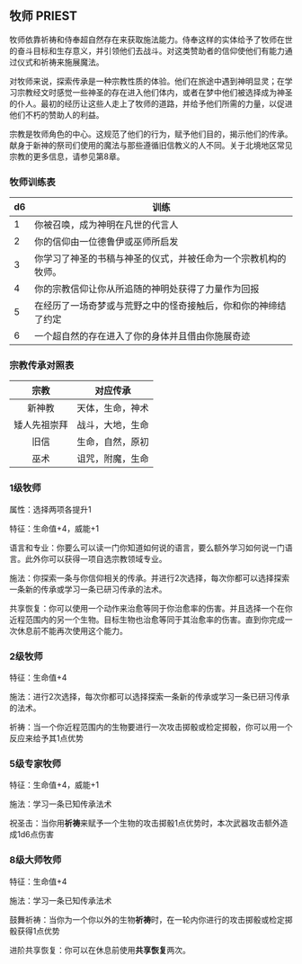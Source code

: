 ## 牧师	PRIEST

​		牧师依靠祈祷和侍奉超自然存在来获取施法能力。侍奉这样的实体给予了牧师在世的奋斗目标和生存意义，并引领他们去战斗。对这类赞助者的信仰使他们有能力通过仪式和祈祷来施展魔法。

​		对牧师来说，探索传承是一种宗教性质的体验。他们在旅途中遇到神明显灵；在学习宗教经文时感觉一些神圣的存在进入他们体内，或者在梦中他们被选择成为神圣的仆人。最初的经历让这些人走上了牧师的道路，并给予他们所需的力量，以促进他们不朽的赞助人的利益。

​		宗教是牧师角色的中心。这规范了他们的行为，赋予他们目的，揭示他们的传承。献身于新神的祭司们使用的魔法与那些遵循旧信教义的人不同。关于北境地区常见宗教的更多信息，请参见第8章。

### 牧师训练表

| d6   | 训练                                                         |
| ---- | ------------------------------------------------------------ |
| 1    | 你被召唤，成为神明在凡世的代言人                             |
| 2    | 你的信仰由一位德鲁伊或巫师所启发                             |
| 3    | 你学习了神圣的书稿与神圣的仪式，并被任命为一个宗教机构的牧师。 |
| 4    | 你的宗教信仰让你从所追随的神明处获得了力量作为回报           |
| 5    | 在经历了一场奇梦或与荒野之中的怪奇接触后，你和你的神缔结了约定 |
| 6    | 一个超自然的存在进入了你的身体并且借由你施展奇迹             |

### 宗教传承对照表

|     宗教     |     对应传承     |
| :----------: | :--------------: |
|    新神教    | 天体，生命，神术 |
| 矮人先祖崇拜 | 战斗，大地，生命 |
|     旧信     | 生命，自然，原初 |
|     巫术     | 诅咒，附魔，生命 |

### 1级牧师

属性：选择两项各提升1

特征：生命值+4，威能+1

语言和专业：你要么可以读一门你知道如何说的语言，要么额外学习如何说一门语言。此外你可以获得一项自选宗教领域专业。

施法：你探索一条与你信仰相关的传承。并进行2次选择，每次你都可以选择探索一条新的传承或学习一条已研习传承的法术。

共享恢复：你可以使用一个动作来治愈等同于你治愈率的伤害。并且选择一个在你近程范围内的另一个生物。目标生物也治愈等同于其治愈率的伤害。直到你完成一次休息前不能再次使用这个能力。

### 2级牧师

特征：生命值+4

施法：进行2次选择，每次你都可以选择探索一条新的传承或学习一条已研习传承的法术。

祈祷：当一个你近程范围内的生物要进行一次攻击掷骰或检定掷骰，你可以用一个反应来给予其1点优势

### 5级专家牧师

特征：生命值+4，威能+1

施法：学习一条已知传承法术

祝圣击：当你用**祈祷**来赋予一个生物的攻击掷骰1点优势时，本次武器攻击额外造成1d6点伤害

### 8级大师牧师

特征：生命值+4

施法：学习一条已知传承法术

鼓舞祈祷：当你为一个你以外的生物**祈祷**时，在一轮内你进行的攻击掷骰或检定掷骰获得1点优势

进阶共享恢复：你可以在休息前使用**共享恢复**两次。